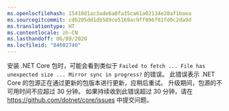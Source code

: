 ```yaml
---
ms.openlocfilehash: 15418d1ac3ade6a0fa35ca61a02134e20af1baea
ms.sourcegitcommit: cdb295dd1db589ce5169ac9ff096f01fd0c2da9d
ms.translationtype: HT
ms.contentlocale: zh-CN
ms.lasthandoff: 06/09/2020
ms.locfileid: "84602740"
---
```


安装 .NET Core 包时，可能会看到类似于 `Failed to fetch ... File has unexpected size ... Mirror sync in progress?` 的错误。 此错误表示 .NET Core 的包源正在通过更新的包版本进行更新，应稍后重试。 升级期间，包源的不可用时间不应超过 30 分钟。 如果持续收到此错误超过 30 分钟，请在 <https://github.com/dotnet/core/issues> 中提交问题。
